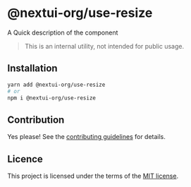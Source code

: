 # @nextui-org/use-resize

A Quick description of the component

> This is an internal utility, not intended for public usage.

## Installation

```sh
yarn add @nextui-org/use-resize
# or
npm i @nextui-org/use-resize
```

## Contribution

Yes please! See the
[contributing guidelines](https://github.com/nextui-org/nextui/blob/master/CONTRIBUTING.md)
for details.

## Licence

This project is licensed under the terms of the
[MIT license](https://github.com/nextui-org/nextui/blob/master/LICENSE).